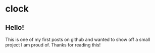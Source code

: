 # clock
<h2>Hello!</h2>

<p>This is one of my first posts on github and wanted to show off a small project I am proud of. Thanks for reading this!</p>
